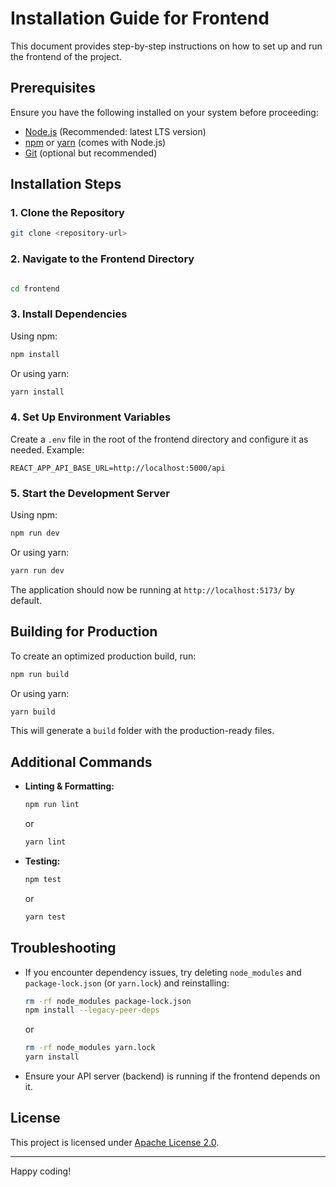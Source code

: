 # Installation Guide for Frontend

This document provides step-by-step instructions on how to set up and run the frontend of the project.

## Prerequisites

Ensure you have the following installed on your system before proceeding:

- [Node.js](https://nodejs.org/) (Recommended: latest LTS version)
- [npm](https://www.npmjs.com/) or [yarn](https://yarnpkg.com/) (comes with Node.js)
- [Git](https://git-scm.com/) (optional but recommended)

## Installation Steps

### 1. Clone the Repository

```sh
git clone <repository-url>
```

### 2. Navigate to the Frontend Directory

```sh

cd frontend
```

### 3. Install Dependencies

Using npm:

```sh
npm install
```

Or using yarn:

```sh
yarn install
```

### 4. Set Up Environment Variables

Create a `.env` file in the root of the frontend directory and configure it as needed. Example:

```env
REACT_APP_API_BASE_URL=http://localhost:5000/api
```

### 5. Start the Development Server

Using npm:

```sh
npm run dev
```

Or using yarn:

```sh
yarn run dev
```

The application should now be running at `http://localhost:5173/` by default.

## Building for Production

To create an optimized production build, run:

```sh
npm run build
```

Or using yarn:

```sh
yarn build
```

This will generate a `build` folder with the production-ready files.

## Additional Commands

- **Linting & Formatting:**

  ```sh
  npm run lint
  ```

  or

  ```sh
  yarn lint
  ```
- **Testing:**

  ```sh
  npm test
  ```

  or

  ```sh
  yarn test
  ```

## Troubleshooting

- If you encounter dependency issues, try deleting `node_modules` and `package-lock.json` (or `yarn.lock`) and reinstalling:

  ```sh
  rm -rf node_modules package-lock.json
  npm install --legacy-peer-deps
  ```

  or

  ```sh
  rm -rf node_modules yarn.lock
  yarn install
  ```
- Ensure your API server (backend) is running if the frontend depends on it.

## License

This project is licensed under [Apache License 2.0](LICENSE).

---

Happy coding!
